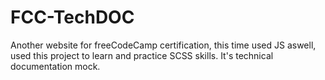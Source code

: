 # FCC-TechDOC
Another website for freeCodeCamp certification, this time used JS aswell, used this project to learn and practice SCSS skills. 
It's technical documentation mock.
